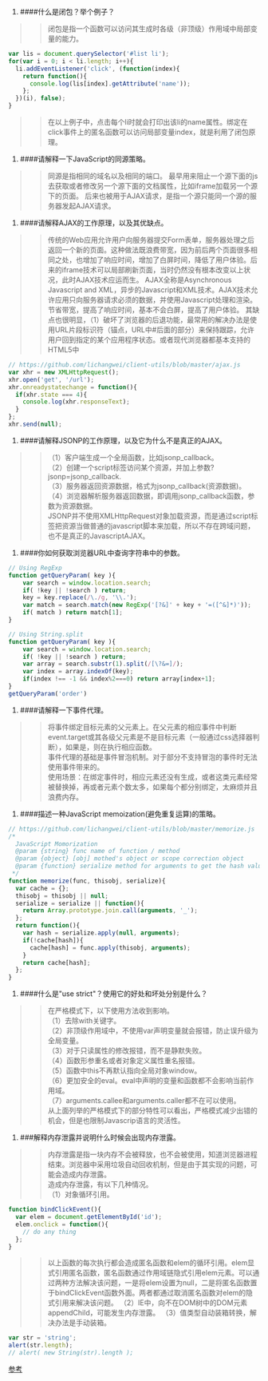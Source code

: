 
1. ####什么是闭包？举个例子？
>> 闭包是指一个函数可以访问其生成时各级（非顶级）作用域中局部变量的能力。  
```js
var lis = document.querySelector('#list li');
for(var i = 0; i < li.length; i++){
  li.addEventListener('click', (function(index){
    return function(){
      console.log(lis[index].getAttribute('name'));
    };
  })(i), false);
}
```
>> 在以上例子中，点击每个li时就会打印出该li的name属性。绑定在click事件上的匿名函数可以访问局部变量index，就是利用了闭包原理。

1. ####请解释一下JavaScript的同源策略。
>> 同源是指相同的域名以及相同的端口。
>> 最早用来阻止一个源下面的js去获取或者修改另一个源下面的文档属性，比如iframe加载另一个源下的页面。
>> 后来也被用于AJAX请求，是指一个源只能同一个源的服务器发起AJAX请求。    

1. ####请解释AJAX的工作原理，以及其优缺点。
>> 传统的Web应用允许用户向服务器提交Form表单，服务器处理之后返回一个新的页面。这种做法既浪费带宽，因为前后两个页面很多相同之处，也增加了响应时间，增加了白屏时间，降低了用户体验。后来的iframe技术可以局部刷新页面，当时仍然没有根本改变以上状况，此时AJAX技术应运而生。
>> AJAX全称是Asynchronous Javascript and XML，异步的Javascript和XML技术。AJAX技术允许应用只向服务器请求必须的数据，并使用Javascript处理和渲染。节省带宽，提高了响应时间，基本不会白屏，提高了用户体验。
>> 其缺点也很明显，（1）破坏了浏览器的后退功能，最常用的解决办法是使用URL片段标识符（锚点，URL中#后面的部分）来保持跟踪，允许用户回到指定的某个应用程序状态。或者现代浏览器都基本支持的HTML5中
```javascript
// https://github.com/lichangwei/client-utils/blob/master/ajax.js
var xhr = new XMLHttpRequest();
xhr.open('get', '/url');
xhr.onreadystatechange = function(){
  if(xhr.state === 4){
    console.log(xhr.responseText);
  }
};
xhr.send(null);
```

1. ####请解释JSONP的工作原理，以及它为什么不是真正的AJAX。
>>（1）客户端生成一个全局函数，比如jsonp_callback。  
>>（2）创建一个script标签访问某个资源，并加上参数?jsonp=jsonp_callback.  
>>（3）服务器返回资源数据，格式为jsonp_callback(资源数据)。  
>>（4）浏览器解析服务器返回数据，即调用jsonp_callback函数，参数为资源数据。  
>>JSONP并不使用XMLHttpRequest对象加载资源，而是通过script标签把资源当做普通的javascript脚本来加载，所以不存在跨域问题，也不是真正的JavascriptAJAX。

1. ####你如何获取浏览器URL中查询字符串中的参数。
```javascript
// Using RegExp  
function getQueryParam( key ){
    var search = window.location.search;
    if( !key || !search ) return;
    key = key.replace(/\./g, '\\.');
    var match = search.match(new RegExp('[?&]' + key + '=([^&]*)'));
    if( match ) return match[1];
}
```
```javascript
// Using String.split
function getQueryParam( key ){
    var search = window.location.search;
    if( !key || !search ) return;
    var array = search.substr(1).split(/[\?&=]/);
    var index = array.indexOf(key);
    if(index !== -1 && index%2===0) return array[index+1];
}
getQueryParam('order')
```

1. ####请解释一下事件代理。
>> 将事件绑定目标元素的父元素上。在父元素的相应事件中判断event.target或其各级父元素是不是目标元素（一般通过css选择器判断），如果是，则在执行相应函数。  
>> 事件代理的基础是事件冒泡机制。对于部分不支持冒泡的事件时无法使用事件带来的。  
>> 使用场景：在绑定事件时，相应元素还没有生成，或者这类元素经常被替换掉，再或者元素个数太多，如果每个都分别绑定，太麻烦并且浪费内存。  

1. ####描述一种JavaScript memoization(避免重复运算)的策略。
```javascript
// https://github.com/lichangwei/client-utils/blob/master/memorize.js
/*
  JavaScript Momorization
  @param {string} func name of function / method
  @param {object} [obj] mothed's object or scope correction object
  @param {function} serialize method for arguments to get the hash value.
 */
function memorize(func, thisobj, serialize){
  var cache = {};
  thisobj = thisobj || null;
  serialize = serialize || function(){
    return Array.prototype.join.call(arguments, '_');
  };
  return function(){
    var hash = serialize.apply(null, arguments);
    if(!cache[hash]){
      cache[hash] = func.apply(thisobj, arguments);
    }
    return cache[hash];
  };
}
```
1. ####什么是"use strict"？使用它的好处和坏处分别是什么？
>> 在严格模式下，以下使用方法收到影响。  
>> （1）去除with关键字。  
>> （2）非顶级作用域中，不使用var声明变量就会报错，防止误升级为全局变量。  
>> （3）对于只读属性的修改报错，而不是静默失败。  
>> （4）函数形参重名或者对象定义属性重名报错。  
>> （5）函数中this不再默认指向全局对象window。  
>> （6）更加安全的eval。eval中声明的变量和函数都不会影响当前作用域。  
>> （7）arguments.callee和arguments.caller都不在可以使用。  
>> 从上面列举的严格模式下的部分特性可以看出，严格模式减少出错的机会，但是也限制Javascrip语言的灵活性。  

1. ###解释内存泄露并说明什么时候会出现内存泄露。
>> 内存泄露是指一块内存不会被释放，也不会被使用，知道浏览器进程结束。浏览器中采用垃圾自动回收机制，但是由于其实现的问题，可能会造成内存泄露。  
>> 造成内存泄露，有以下几种情况。  
>> （1）对象循环引用。
```javascript
function bindClickEvent(){
  var elem = document.getElementById('id');
  elem.onclick = function(){
    // do any thing
  }; 
}
```
>> 以上函数的每次执行都会造成匿名函数和elem的循环引用。elem显式引用匿名函数，匿名函数通过作用域链隐式引用elem元素。可以通过两种方法解决该问题，一是将elem设置为null，二是将匿名函数置于bindClickEvent函数外面。两者都通过取消匿名函数对elem的隐式引用来解决该问题。
>> （2）IE中，向不在DOM树中的DOM元素appendChild，可能发生内存泄露。
>> （3）值类型自动装箱转换，解决办法是手动装箱。
```js
var str = 'string';
alert(str.length);
// alert( new String(str).length );
```
[参考](http://www.cnblogs.com/winter-cn/archive/2008/06/26/1213151.html)  

